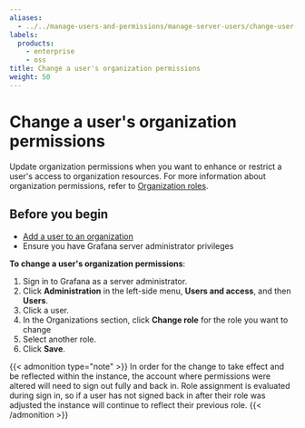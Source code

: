 ```yaml
---
aliases:
  - ../../manage-users-and-permissions/manage-server-users/change-user-org-permissions/
labels:
  products:
    - enterprise
    - oss
title: Change a user's organization permissions
weight: 50
---
```


# Change a user's organization permissions

Update organization permissions when you want to enhance or restrict a user's access to organization resources. For more information about organization permissions, refer to [Organization roles](../../../roles-and-permissions/#organization-roles).

## Before you begin

- [Add a user to an organization](../add-remove-user-to-org/)
- Ensure you have Grafana server administrator privileges

**To change a user's organization permissions**:

1. Sign in to Grafana as a server administrator.
1. Click **Administration** in the left-side menu, **Users and access**, and then **Users**.
1. Click a user.
1. In the Organizations section, click **Change role** for the role you want to change
1. Select another role.
1. Click **Save**.

{{<  admonition type="note" >}}
In order for the change to take effect and be reflected within the instance, the account where permissions were altered will need to sign out fully and back in. Role assignment is evaluated during sign in, so if a user has not signed back in after their role was adjusted the instance will continue to reflect their previous role.
{{< /admonition >}}
